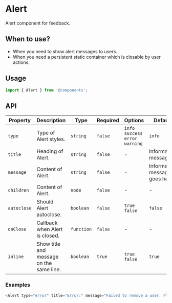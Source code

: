 # Alert

Alert component for feedback.

## When to use?

- When you need to show alert messages to users.
- When you need a persistent static container which is closable by user actions.

## Usage

```js
import { Alert } from '@components';
```

## API

| Property | Description | Type | Required | Options | Default |
|---|---|---|---|---|---|
| `type` | Type of Alert styles. | `string` | `false` | `info` `success` `error` `warning` | `info` |
| `title` | Heading of Alert. | `string` | `false` | - | Information message: |
| `message` | Content of Alert. | `string` | `false` | - | Information message goes here. |
| `children` | Content of Alert. | `node` | `false` | - | - |
| `autoclose` | Should Alert autoclose. | `boolean` | `false` | `true` `false` | `false` |
| `onClose` | Callback when Alert is closed. | `function` | `false` | - | - |
| `inline` | Show title and message on the same line. | `boolean` | `true` | `true` `false` | `true` |

### Examples

```js
<Alert type="error" title="Error:" message="Failed to remove a user. Please try again." />
```

<!-- STORY -->

<br />
